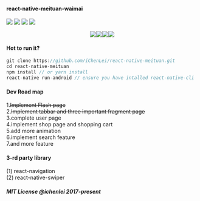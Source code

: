 <h4>react-native-meituan-waimai</h4>
<p>
<img src="https://img.shields.io/badge/language-Javascript-green.svg?style=flat-square" />
<img src="https://img.shields.io/badge/framework-react--native-green.svg?style=flat-square" />
<img src="https://img.shields.io/badge/platform-Android-red.svg?style=flat-square" />
<img src="https://img.shields.io/badge/status-active-red.svg?style=flat-square" />
</p>
<div style="display:flex;justify-content:center;flex-direction:row;width=800px;">
		<div width="175px" height="311px"><img src="https://s1.ax1x.com/2017/12/18/OYMtJ.png" /></div>
		<div  width="175px" height="311px"><img src="https://s1.ax1x.com/2017/12/18/OYn7F.png"/></div>
		<div width="175px" height="311px"><img src="https://s1.ax1x.com/2017/12/18/OYm0U.png" /></div>
		<div width="175px" height="311px"><img src="https://s1.ax1x.com/2017/12/18/OYVXV.png" /></div>
</div>

#### Hot to run it?

```javascript
git clone https://github.com/iChenLei/react-native-meituan.git
cd react-native-meituan
npm install // or yarn install
react-native run-android // ensure you have intalled react-native-cli
```
#### Dev Road map
1.<del>Implement Flash page</del><br>
2.<del>Implement tabbar and three important fragment page</del><br>
3.complete user page<br>
4.implement shop page and shopping cart<br>
5.add more animation<br>
6.implement search feature<br>
7.and more feature 

#### 3-rd party library
(1) react-navigation<br>
(2) react-native-swiper

##### MIT License @ichenlei 2017-present